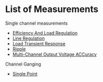 # List of Measurements
Single channel measurements
 - [Efficiency And Load Regulation](efficiency-and-load-regulation.md)
 - [Line Regulation](line-regulation.md)
 - [Load Transient Response](load-transient-response.md)
 - [Ripple](ripple.md)
 - [Multi-Channel Output Voltage ACCuracy](multi-channel-output-voltage-accuracy.md)
   
Channel Ganging
  - [Single Point](channel%20ganging/single-point.md)
